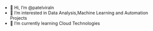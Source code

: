 - 👋 Hi, I’m @patelviraln
- 👀 I’m interested in Data Analysis,Machine Learning and Automation Projects
- 🌱 I’m currently learning Cloud Technologies
<!---
patelviraln/patelviraln is a ✨ special ✨ repository because its `README.md` (this file) appears on your GitHub profile.
You can click the Preview link to take a look at your changes.
--->
